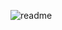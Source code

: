 ![readme](https://github.com/ryan4664/SV_BronteModPack/assets/32551245/d811ea6d-fa57-49f8-9b61-009fce54a2dc)
